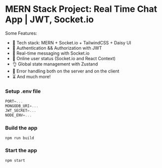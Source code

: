 # MERN Stack Project: Real Time Chat App | JWT, Socket.io

Some Features:

-   🌟 Tech stack: MERN + Socket.io + TailwindCSS + Daisy UI
-   🎃 Authentication && Authorization with JWT
-   👾 Real-time messaging with Socket.io
-   🚀 Online user status (Socket.io and React Context)
-   👌 Global state management with Zustand
-   🐞 Error handling both on the server and on the client
-   ⏳ And much more!


### Setup .env file

```js
PORT=...
MONGODB_URI=...
JWT_SECRET=...
NODE_ENV=...
```


### Build the app

```shell
npm run build
```

### Start the app

```shell
npm start
```
